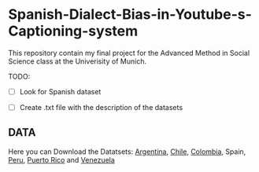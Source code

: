 # Spanish-Dialect-Bias-in-Youtube-s-Captioning-system
This repository contain my final project for the Advanced Method in Social Science class at the Univerisity of Munich. 

TODO: 
- [ ] Look for Spanish dataset 
- [ ] Create .txt file with the description of the datasets



## DATA 

Here you can Download the Datatsets:
[Argentina](https://www.openslr.org/61/), [Chile](https://www.openslr.org/71/), [Colombia](https://www.openslr.org/72/), Spain, [Peru](https://www.openslr.org/73/), [Puerto Rico](https://www.openslr.org/74/) and [Venezuela](https://www.openslr.org/75/)
